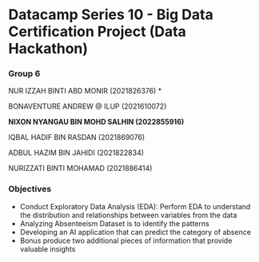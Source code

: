 # Datacamp Series 10 - Big Data Certification Project (Data Hackathon) 


### Group 6

NUR IZZAH BINTI ABD MONIR (2021826376) *

BONAVENTURE ANDREW @ ILUP (2021610072)

**NIXON NYANGAU BIN MOHD SALHIN (2022855916)**

IQBAL HADIF BIN RASDAN (2021869076)

ADBUL HAZIM BIN JAHIDI (2021822834)

NURIZZATI BINTI MOHAMAD (2021886414)


### Objectives

- Conduct Exploratory Data Analysis (EDA): Perform EDA to understand the distribution and relationships between variables from the data
- Analyzing Absenteeism Dataset is to identify the patterns
- Developing an AI application that can predict the category of absence
- Bonus produce two additional pieces of information that provide valuable insights

